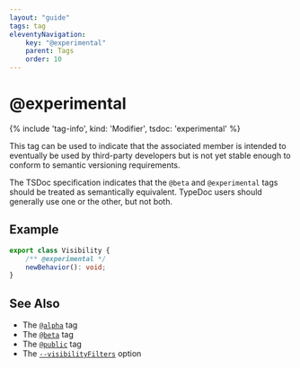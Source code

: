 ```yaml
---
layout: "guide"
tags: tag
eleventyNavigation:
    key: "@experimental"
    parent: Tags
    order: 10
---
```


# @experimental

{% include 'tag-info', kind: 'Modifier', tsdoc: 'experimental' %}

This tag can be used to indicate that the associated member is intended to eventually be used by third-party
developers but is not yet stable enough to conform to semantic versioning requirements.

The TSDoc specification indicates that the `@beta` and `@experimental` tags should be treated as semantically
equivalent. TypeDoc users should generally use one or the other, but not both.

## Example

```ts
export class Visibility {
    /** @experimental */
    newBehavior(): void;
}
```

## See Also

-   The [`@alpha`](/tags/alpha/) tag
-   The [`@beta`](/tags/beta/) tag
-   The [`@public`](/tags/public/) tag
-   The [`--visibilityFilters`](/options/output/#visibilityfilters) option
